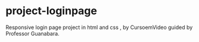 # project-loginpage
 Responsive login page project in html and css , by CursoemVideo guided by Professor Guanabara.
